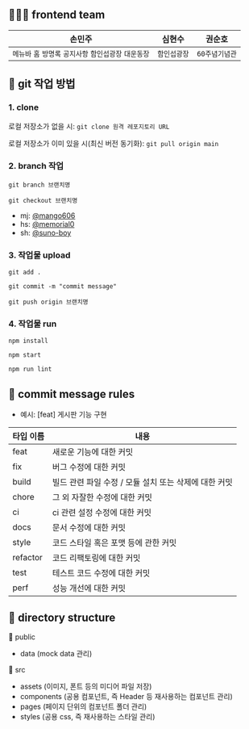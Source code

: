 ## 👩‍👦‍🧒 frontend team
|손민주|심현수|권순호|
|---|---|---|
|`메뉴바` `홈` `방명록` `공지사항` `함인섭광장` `대운동장`|`함인섭광장`|`60주념기념관`|

## 🌟 git 작업 방법
### 1. clone
로컬 저장소가 없을 시: `git clone 원격 레포지토리 URL`

로컬 저장소가 이미 있을 시(최신 버전 동기화): `git pull origin main`

### 2. branch 작업
`git branch 브랜치명`

`git checkout 브랜치명`
- mj: [@mango606](https://github.com/mango606)
- hs: [@memorial0](https://github.com/memorial0)
- sh: [@suno-boy](https://github.com/suno-boy)

### 3. 작업물 upload
`git add .`

`git commit -m "commit message"`

`git push origin 브랜치명`

### 4. 작업물 run
`npm install`

`npm start`

`npm run lint`

## 🌟 commit message rules
- 예시: [feat] 게시판 기능 구현

|타입 이름|내용|
|------|---|
|feat|새로운 기능에 대한 커밋|
|fix|버그 수정에 대한 커밋|
|build|빌드 관련 파일 수정 / 모듈 설치 또는 삭제에 대한 커밋|
|chore|그 외 자잘한 수정에 대한 커밋|
|ci|ci 관련 설정 수정에 대한 커밋|
|docs|문서 수정에 대한 커밋|
|style|코드 스타일 혹은 포맷 등에 관한 커밋|
|refactor|코드 리팩토링에 대한 커밋|
|test|테스트 코드 수정에 대한 커밋|
|perf|성능 개선에 대한 커밋|

## 🌟 directory structure
📁 public
- data (mock data 관리)

📁 src
- assets (이미지, 폰트 등의 미디어 파일 저장)
- components (공용 컴포넌트, 즉 Header 등 재사용하는 컴포넌트 관리)
- pages (페이지 단위의 컴포넌트 폴더 관리)
- styles (공용 css, 즉 재사용하는 스타일 관리)